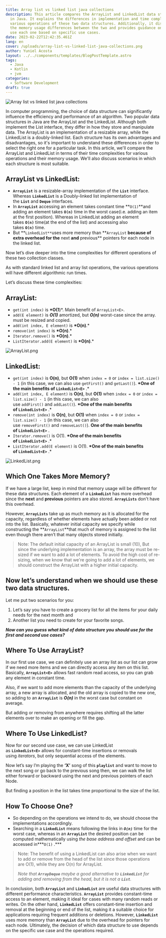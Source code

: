 ```yaml
---
title: Array list vs linked list java collections
description: This article compares the ArrayList and LinkedList data structures
  in Java. It explains the differences in implementation and time complexity for
  various operations of these two data structures. Additionally, it discusses
  the memory usage differences between the two and provides guidance on when to
  use each one based on specific use cases.
date: 2023-02-22T12:42:35.461Z
lang: en
cover: /uploads/array-list-vs-linked-list-java-collections.png
author: Yuniel Acosta
layout: ../../components/templates/BlogPostTemplate.astro
tags:
  - Java
  - Kotlin
  - jvm
categories:
  - Software Development
draft: true
---
```

![Array list vs linked list java collections](/uploads/array-list-vs-linked-list-java-collections.png "Array list vs linked list java collections")

In computer programming, the choice of data structure can significantly influence the efficiency and performance of an algorithm. Two popular data structures in Java are the ArrayList and the LinkedList. Although both implement the List interface, they differ in how they store and manipulate data. The ArrayList is an implementation of a resizable array, while the LinkedList is a doubly-linked list. Each structure has its own advantages and disadvantages, so it's important to understand these differences in order to select the right one for a particular task. In this article, we'll compare the ArrayList and LinkedList in terms of their time complexities for various operations and their memory usage. We'll also discuss scenarios in which each structure is most suitable.

## **ArrayList vs LinkedList:**

* **`ArrayList`** is a resizable-array implementation of the **`List`** interface. Whereas **`LinkedList`** is a Doubly-linked list implementation of the **`List`** and **`Deque`** interfaces.
* In **`ArrayList`** accessing an element takes constant time **`O(1)`**and adding an element takes **`O(n)`** time in the worst case(i.e. adding an item at the first position). Whereas in LinkedList adding an element takes **`O(n)`** time(at the end of the list) and accessing also takes **`O(n)`** time.
* But **`LinkedList**`uses more memory than **`ArrayList` **because of extra overhead for the** next **and** previous\*\* pointers for each node in the linked list.

Now let’s dive deeper into the time complexities for different operations of these two collection classes.

As with standard linked list and array list operations, the various operations will have different algorithmic run times.

Let’s discuss these time complexities:

## **ArrayList<E>:**

* `get(int index)` is **\*O(1**)*. Main benefit of `ArrayList<E>`.
* `add(E element)` is ***O(1)*** amortized, but ***O(n)*** worst-case since the array. must be resized and copied.
* `add(int index, E element)` is **\*O(n)**.*
* `remove(int index)` is **\*O(n)**.*
* `Iterator.remove()` is **\*O(n)**.*
* `ListIterator.add(E element)` is **\*O(n)**.*

![ArrayList.png](public/uploads/arraylist.png "ArrayList")

## **LinkedList<E>:**

* `get(int index)` is **O(n)**, but **O(1)** when `index = 0` or `index = list.size() - 1` (in this case, we can also use `getFirst()` and `getLast()`). **\*One of the main benefits of `LinkedList<E>`** .*
* `add(int index, E element)` is **O(n)**, but **O(1)** when `index = 0` or `index = list.size() - 1` (in this case, we can also use `addFirst()` and `addLast()`). **\*One of the main benefits of `LinkedList<E>`** .*
* `remove(int index)` is **O(n)**, but **O(1)** when `index = 0` or `index = list.size() - 1` (in this case, we can also use `removeFirst()` and `removeLast()`). **One of the main benefits of `LinkedList<E>`** .
* `Iterator.remove()` is O(1). **\*One of the main benefits of `LinkedList<E>`** .*
* `ListIterator.add(E element)` is O(1). **\*One of the main benefits of `LinkedList<E>`** .*

![LinkedList.png](public/uploads/linkedlist.png "LinkedList")

## **Which One Takes More Memory?**

If we have a large list, keep in mind that memory usage will be different for these data structures. Each element of a **`LinkedList`** has more overhead since the **next** and **previous** pointers are also stored. **`ArrayLists`** don't have this overhead.

However, **`ArrayLists`** take up as much memory as it is allocated for the capacity, regardless of whether elements have actually been added or not into the list. Basically, whatever initial capacity we specify while constructing the **`ArrayList`**that much of memory is assigned to the list even though there aren’t that many objects stored initially.

> Note: The default initial capacity of an ArrayList is small (10), But since the underlying implementation is an array, the array must be re-sized if we want to add a lot of elements. To avoid the high cost of re-sizing, when we know that we're going to add a lot of elements, we should construct the ArrayList with a higher initial capacity.

## **Now let’s understand when we should use these two data structures.**

Let me put two scenarios for you:

1. Let’s say you have to create a grocery list for all the items for your daily needs for the next month and
2. Another list you need to create for your favorite songs.

***Now can you guess what kind of data structure you should use for the first and second use cases?***

## **Where To Use ArrayList?**

In our first use case, we can definitely use an array list as our list can grow if we need more items and we can directly access any item on this list. Basically, **`ArrayList<E>`** allows fast random read access, so you can grab any element in constant time.

Also, if we want to add more elements than the capacity of the underlying array, a new array is allocated, and the old array is copied to the new one, so adding to an **`ArrayList`** is ***O(n)*** in the worst case but constant on average.

But adding or removing from anywhere requires shifting all the latter elements over to make an opening or fill the gap.

## **Where To Use LinkedList?**

Now for our second use case, we can use LinkedList as **`LinkedList<E>`** allows for constant-time insertions or removals using *iterators*, but only sequential access of the elements.

Now let’s say I’m playing the **‘X’** song of this **`playlist`** and want to move to the next song or go back to the previous song then, we can walk the list either forward or backward using the next and previous pointers of each Node.

But finding a position in the list takes time proportional to the size of the list.

## **How To Choose One?**

* So depending on the operations we intend to do, we should choose the implementations accordingly.
* Searching in a **`LinkedList`** means following the links in ***`O(n)`*** time for the worst case, whereas in an **`ArrayList`** the desired position can be computed mathematically using *the base address and offset* and can be accessed in***`O(1)` .***

> Note: The benefit of using a LinkedList can also arise when we want to add or remove from the head of the list since those operations are O(1), while they are O(n) for ArrayList.
>
> *Note that **`ArrayDeque`** maybe a good alternative to **`LinkedList`** for adding and removing from the head, but it is not a **`List`**.*

In conclusion, both **`ArrayList`** and **`LinkedList`** are useful data structures with different performance characteristics. **`ArrayList`** provides constant-time access to an element, making it ideal for cases with many random reads or writes. On the other hand, **`LinkedList`** offers constant-time insertion and removal at the beginning or end of the list, making it a suitable choice for applications requiring frequent additions or deletions. However, **`LinkedList`** uses more memory than **`ArrayList`** due to the overhead for pointers for each node. Ultimately, the decision of which data structure to use depends on the specific use case and the operations required.
